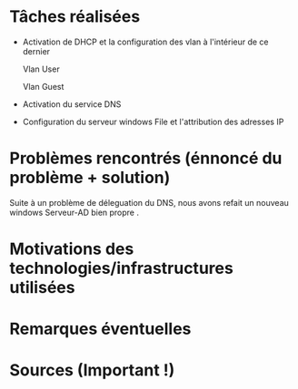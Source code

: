 # Tâches réalisées

- Activation de DHCP et la configuration des vlan à l'intérieur de ce dernier 

    Vlan User

    Vlan Guest

- Activation du service DNS 

- Configuration  du serveur windows File  et l'attribution des adresses IP



# Problèmes rencontrés (énnoncé du problème + solution)

Suite à un problème de déleguation du DNS, nous avons refait un nouveau  windows Serveur-AD  bien propre .

# Motivations des technologies/infrastructures utilisées

# Remarques éventuelles

# Sources (Important !)

